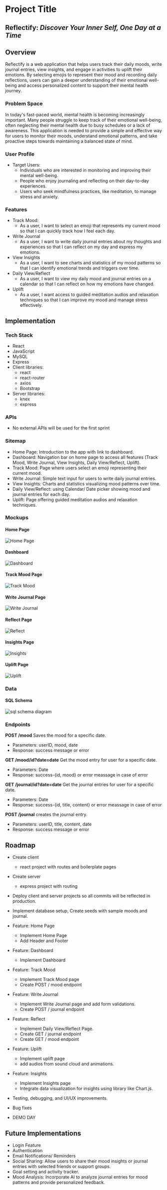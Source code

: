 # Project Title

## Reflectify: _Discover Your Inner Self, One Day at a Time_

## Overview

Reflectify is a web application that helps users track their daily moods, write journal entries, view insights, and engage in activities to uplift their emotions. By selecting emojis to represent their mood and recording daily reflections, users can gain a deeper understanding of their emotional well-being and access personalized content to support their mental health journey.

### Problem Space

In today's fast-paced world, mental health is becoming increasingly important. Many people struggle to keep track of their emotional well-being, often neglecting their mental health due to busy schedules or a lack of awareness. This application is needed to provide a simple and effective way for users to monitor their moods, understand emotional patterns, and take proactive steps towards maintaining a balanced state of mind.

### User Profile

- Target Users:
    - Individuals who are interested in monitoring and improving their mental well-being.
    - People who enjoy journaling and reflecting on their day-to-day experiences.
    - Users who seek mindfulness practices, like meditation, to manage stress and anxiety.

### Features
- Track Mood:
    - As a user, I want to select an emoji that represents my current mood so that I can quickly track how I feel each day.
- Write Journal
    - As a user, I want to write daily journal entries about my thoughts and experiences so that I can reflect on my day and express my emotions.
- View Insights
    - As a user, I want to see charts and statistics of my mood patterns so that I can identify emotional trends and triggers over time.
- Daily View/Reflect
    - As a user, I want to view my daily mood and journal entries on a calendar so that I can reflect on how my emotions have changed.
- Uplift
    - As a user, I want access to guided meditation audios and relaxation techniques so that I can improve my mood and manage stress effectively.        

## Implementation

### Tech Stack

- React
- JavaScript
- MySQL
- Express
- Client libraries: 
    - react
    - react-router
    - axios
    - Bootstrap
- Server libraries:
    - knex
    - express

### APIs

- No external APIs will be used for the first sprint

### Sitemap

- Home Page: Introduction to the app with link to dashboard.
- Dashboard: Navigation bar on home page to access all features (Track Mood, Write Journal, View Insights, Daily View/Reflect, Uplift).
- Track Mood: Page where users select an emoji representing their current mood.
- Write Journal: Simple text input for users to write daily journal entries.
- View Insights: Charts and statistics visualizing mood patterns over time.
- Daily View/Reflect: using Calendar/ Date picker showing mood and journal entries for each day.
- Uplift: Page offering guided meditation audios and relaxation techniques.

### Mockups

#### Home Page
![Home Page](mockups/HomePage.png)

#### Dashboard
![Dashboard](mockups/Dashboard.png)

#### Track Mood Page
![Track Mood](<mockups/Track Mood.png>)

#### Write Journal Page
![Write Journal](<mockups/Write Journal.png>)

#### Reflect Page
![Reflect](mockups/Reflect.png)

#### Insights Page
![Insights](mockups/Insights.png)

#### Uplift Page
![Uplift](mockups/Uplift.png)

### Data

#### SQL Schema
![sql schema diagram](<mockups/sql diagram.png>)

### Endpoints

**POST /mood**
 Saves the mood for a specific date.
- Parameters: userID, mood, date
- Response: success message or error

**GET /mood/id?date=date**
 Get the mood entry for user for a specific date.
- Parameters: Date
- Response: success-{id, mood} or error meassage in case of error

**GET /journal/id?date=date**
 Get the journal entries for user for a specific date.
- Parameters: Date
- Response: success-{id, title, content} or error meassage in case of error

**POST /journal**
 creates the journal entry.
- Parameters:  userID, title, content, date
- Response: success message or error

## Roadmap

- Create client
    - react project with routes and boilerplate pages

- Create server
    - express project with routing  

- Deploy client and server projects so all commits will be reflected in production.

- Implement database setup, Create seeds with sample moods and journal.

- Feature: Home Page
    - Implement Home Page 
    - Add Header and Footer

- Feature: Dashboard
    - Implement Dashboard
    
- Feature: Track Mood
    - Implement Track Mood page 
    - Create POST / mood endpoint

- Feature: Write Journal
    - Implement Write Journal page and add form validations. 
    - Create POST / journal endpoint

- Feature: Reflect
    - Implement Daily View/Reflect Page.  
    - Create GET / journal endpoint
    - Create GET / mood endpoint

- Feature: Uplift
    - Implement uplift page
    - add audios from sound cloud and animations.  

- Feature: Insights
    - Implement Insights page 
    - Integrate data visualization for insights using library like Chart.js.

- Testing, debugging, and UI/UX improvements.

- Bug fixes

- DEMO DAY

## Future Implementations
- Login Feature
- Authentication
- Email Notifications/ Reminders
- Social Sharing: Allow users to share their mood insights or journal entries with selected friends or support groups.
- Goal setting and activity tracker.
- Mood Analysis: Incorporate AI to analyze journal entries for mood patterns and provide personalized feedback.